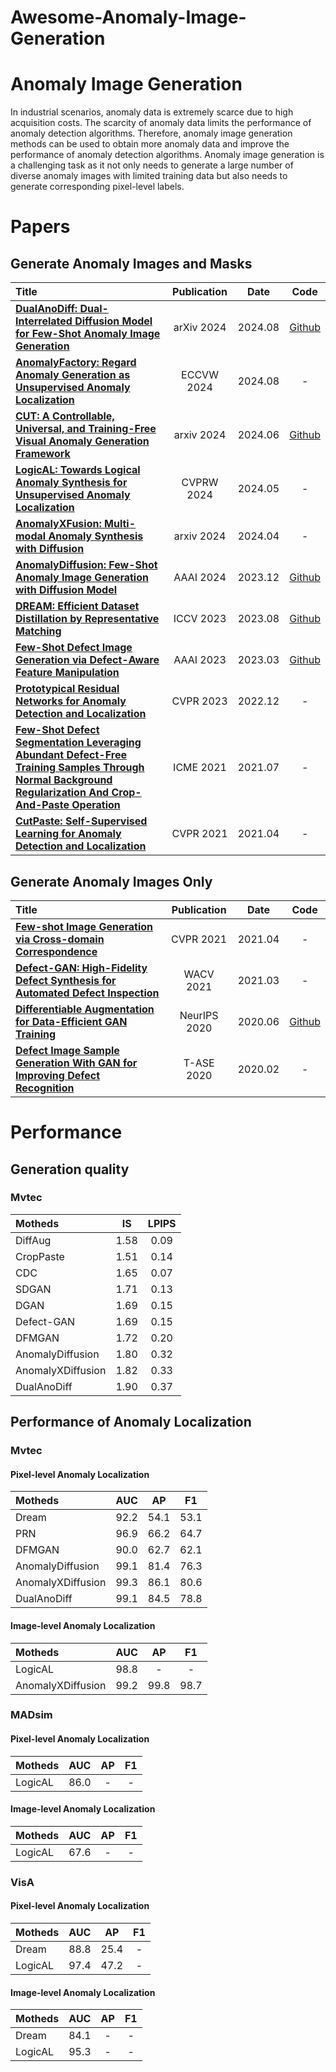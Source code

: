 # Awesome-Anomaly-Image-Generation

# Anomaly Image Generation
In industrial scenarios, anomaly data is extremely scarce due to high acquisition costs. The scarcity of anomaly data limits the performance of anomaly detection algorithms. Therefore, anomaly image generation methods can be used to obtain more anomaly data and improve the performance of anomaly detection algorithms. Anomaly image generation is a challenging task as it not only needs to generate a large number of diverse anomaly images with limited training data but also needs to generate corresponding pixel-level labels.

# Papers
## Generate Anomaly Images and Masks
|  Title  |   Publication  |   Date   |   Code   |
|:--------|:--------:|:--------:|:--------:|
| [**DualAnoDiff: Dual-Interrelated Diffusion Model for Few-Shot Anomaly Image Generation**](https://arxiv.org/pdf/2408.13509) | arXiv 2024 | 2024.08 | [Github](https://github.com/yinyjin/DualAnoDiff) |
| [**AnomalyFactory: Regard Anomaly Generation as Unsupervised Anomaly Localization**](https://arxiv.org/pdf/2408.09533) | ECCVW 2024 | 2024.08 | - |
| [**CUT: A Controllable, Universal, and Training-Free Visual Anomaly Generation Framework**](https://arxiv.org/pdf/2406.01078) | arxiv 2024 | 2024.06 | [Github](https://github.com/google/nerfies) |
| [**LogicAL: Towards Logical Anomaly Synthesis for Unsupervised Anomaly Localization**](https://openaccess.thecvf.com/content/CVPR2024W/VAND/papers/Zhao_LogicAL_Towards_Logical_Anomaly_Synthesis_for_Unsupervised_Anomaly_Localization_CVPRW_2024_paper.pdf) | CVPRW 2024 | 2024.05 | - |
| [**AnomalyXFusion: Multi-modal Anomaly Synthesis with Diffusion**](https://arxiv.org/pdf/2404.19444)| arxiv 2024 | 2024.04 | - |
| [**AnomalyDiffusion: Few-Shot Anomaly Image Generation with Diffusion Model**](https://ojs.aaai.org/index.php/AAAI/article/view/28696/29348) | AAAI 2024 | 2023.12 | [Github](https://github.com/sjtuplayer/anomalydiffusion) |
| [**DREAM: Efficient Dataset Distillation by Representative Matching**](https://openaccess.thecvf.com/content/ICCV2023/papers/Liu_DREAM_Efficient_Dataset_Distillation_by_Representative_Matching_ICCV_2023_paper.pdf) | ICCV 2023 | 2023.08 | [Github](https://github.com/Yanqing0327/DREAM) |
| [**Few-Shot Defect Image Generation via Defect-Aware Feature Manipulation**](https://ojs.aaai.org/index.php/AAAI/article/view/25132/24904) | AAAI 2023 | 2023.03 | [Github](https://github.com/Ldhlwh/DFMGAN) |
| [**Prototypical Residual Networks for Anomaly Detection and Localization**](http://openaccess.thecvf.com/content/CVPR2023/papers/Zhang_Prototypical_Residual_Networks_for_Anomaly_Detection_and_Localization_CVPR_2023_paper.pdf) | CVPR 2023 | 2022.12 | - |
| [**Few-Shot Defect Segmentation Leveraging Abundant Defect-Free Training Samples Through Normal Background Regularization And Crop-And-Paste Operation**](https://ieeexplore.ieee.org/abstract/document/9428468/) | ICME 2021 | 2021.07 | - |
| [**CutPaste: Self-Supervised Learning for Anomaly Detection and Localization**](https://openaccess.thecvf.com/content/CVPR2021/papers/Li_CutPaste_Self-Supervised_Learning_for_Anomaly_Detection_and_Localization_CVPR_2021_paper.pdf) | CVPR 2021 | 2021.04 | - |


## Generate Anomaly Images Only
|  Title  |   Publication  |   Date   |   Code   |
|:--------|:--------:|:--------:|:--------:|
| [**Few-shot Image Generation via Cross-domain Correspondence**](http://openaccess.thecvf.com/content/CVPR2021/papers/Ojha_Few-Shot_Image_Generation_via_Cross-Domain_Correspondence_CVPR_2021_paper.pdf) | CVPR 2021 | 2021.04 | - |
| [**Defect-GAN: High-Fidelity Defect Synthesis for Automated Defect Inspection**](http://openaccess.thecvf.com/content/WACV2021/papers/Zhang_Defect-GAN_High-Fidelity_Defect_Synthesis_for_Automated_Defect_Inspection_WACV_2021_paper.pdf) | WACV 2021 | 2021.03 | - |
| [**Differentiable Augmentation for Data-Efficient GAN Training**](https://proceedings.neurips.cc/paper_files/paper/2020/file/55479c55ebd1efd3ff125f1337100388-Paper.pdf) | NeurIPS 2020 | 2020.06 | [Github](https://github.com/mit-han-lab/data-efficient-gans) |
| [**Defect Image Sample Generation With GAN for Improving Defect Recognition**](https://www.researchgate.net/profile/Hui-Lin-14/publication/339362792_Defect_Image_Sample_Generation_With_GAN_for_Improving_Defect_Recognition/links/5fbfc7f9a6fdcc6cc66a69ac/Defect-Image-Sample-Generation-With-GAN-for-Improving-Defect-Recognition.pdf) | T-ASE 2020 | 2020.02 | - |

# Performance
## Generation quality
### Mvtec
| Motheds | IS | LPIPS |
|:--------|:--------:|:--------:|
| DiffAug | 1.58 | 0.09|
| CropPaste | 1.51 | 0.14|
| CDC | 1.65 | 0.07 |
|SDGAN | 1.71 | 0.13 |
| DGAN | 1.69 | 0.15 |
| Defect-GAN | 1.69 | 0.15 |
| DFMGAN | 1.72 | 0.20 |
| AnomalyDiffusion | 1.80 | 0.32|
| AnomalyXDiffusion | 1.82 | 0.33 |
| DualAnoDiff | 1.90 | 0.37 |


## Performance of Anomaly Localization
### Mvtec
#### Pixel-level Anomaly Localization
| Motheds | AUC | AP | F1 |
|:--------|:--------:|:--------:|:--------:|
| Dream | 92.2 | 54.1 | 53.1 |
| PRN | 96.9 | 66.2 | 64.7 |
| DFMGAN | 90.0 | 62.7 | 62.1 |
| AnomalyDiffusion | 99.1 | 81.4 | 76.3 |
| AnomalyXDiffusion | 99.3 | 86.1 | 80.6 |
| DualAnoDiff | 99.1 | 84.5 | 78.8 |

#### Image-level Anomaly Localization
| Motheds | AUC | AP | F1 |
|:--------|:--------:|:--------:|:--------:|
| LogicAL | 98.8 | - | - |
| AnomalyXDiffusion | 99.2 | 99.8 | 98.7 |

### MADsim
#### Pixel-level Anomaly Localization
| Motheds | AUC | AP | F1 |
|:--------|:--------:|:--------:|:--------:|
| LogicAL | 86.0 | - | - |

#### Image-level Anomaly Localization
| Motheds | AUC | AP | F1 |
|:--------|:--------:|:--------:|:--------:|
| LogicAL | 67.6 | - | - |

### VisA
#### Pixel-level Anomaly Localization
| Motheds | AUC | AP | F1 |
|:--------|:--------:|:--------:|:--------:|
| Dream | 88.8 | 25.4 | - |
| LogicAL | 97.4 | 47.2 | - |

#### Image-level Anomaly Localization
| Motheds | AUC | AP | F1 |
|:--------|:--------:|:--------:|:--------:|
|Dream| 84.1 | - | - |
| LogicAL | 95.3 | - | - |
